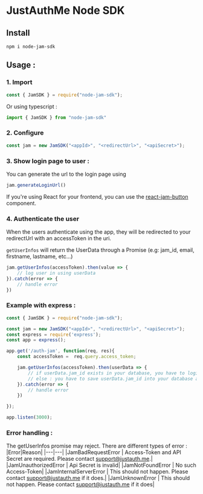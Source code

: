 # JustAuthMe Node SDK

## Install
``` 
npm i node-jam-sdk
```


## Usage :
### 1. Import
```javascript
const { JamSDK } = require("node-jam-sdk");
```
Or using typescript :
```typescript
import { JamSDK } from "node-jam-sdk"
```

### 2. Configure
```javascript
const jam = new JamSDK("<appId>", "<redirectUrl>", "<apiSecret>");
```

### 3. Show login page to user :
You can generate the url to the login page using 
```javascript 
jam.generateLoginUrl() 
```

If you're using React for your frontend, you can use the [react-jam-button](https://www.npmjs.com/package/react-jam-button) component.


### 4. Authenticate the user
When the users authenticate using the app, they will be redirected to your redirectUrl with an accessToken in the uri.

`getUserInfos` will return the UserData through a Promise (e.g: jam_id, email, firstname, lastname, etc...)

```javascript
jam.getUserInfos(accessToken).then(value => {
    // log user in using userData
}).catch(error => {
    // handle error
})

```

### Example with express :
```javascript
const { JamSDK } = require("node-jam-sdk");

const jam = new JamSDK("<appId>", "<redirectUrl>", "<apiSecret>");
const express = require('express');
const app = express();

app.get('/auth-jam', function(req, res){
    const accessToken =  req.query.access_token;

    jam.getUserInfos(accessToken).then(userData => {
        // if userData.jam_id exists in your database, you have to login that user.
        // else : you have to save userData.jam_id into your database along with the data from userData (email etc)
    }).catch(error => {
        // handle error
    })

});

app.listen(3000);

```

### Error handling :
The getUserInfos promise may reject. There are different types of error :
|Error|Reason|
|---|---|
|JamBadRequestError | Access-Token and API Secret are required. Please contact support@justauth.me.|
|JamUnauthorizedError | Api Secret is invalid|
|JamNotFoundError | No such Access-Token|
|JamInternalServerError | This should not happen. Please contact support@justauth.me if it does.|
|JamUnknownError | This should not happen. Please contact support@justauth.me if it does|
